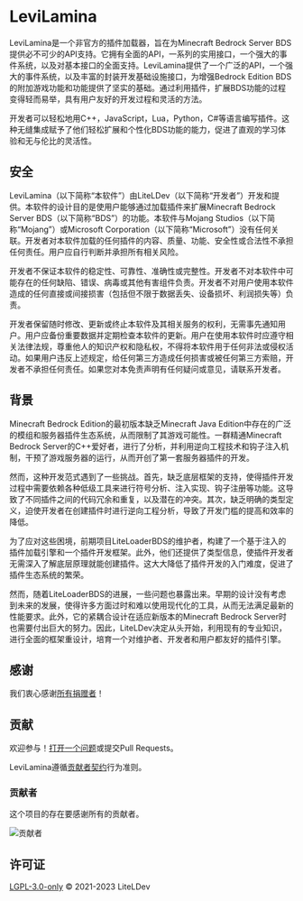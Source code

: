 # LeviLamina

LeviLamina是一个非官方的插件加载器，旨在为Minecraft Bedrock Server BDS提供必不可少的API支持。它拥有全面的API，一系列的实用接口，一个强大的事件系统，以及对基本接口的全面支持。LeviLamina提供了一个广泛的API，一个强大的事件系统，以及丰富的封装开发基础设施接口，为增强Bedrock Edition BDS的附加游戏功能和功能提供了坚实的基础。通过利用插件，扩展BDS功能的过程变得轻而易举，具有用户友好的开发过程和灵活的方法。

开发者可以轻松地用C++，JavaScript，Lua，Python，C#等语言编写插件。这种无缝集成赋予了他们轻松扩展和个性化BDS功能的能力，促进了直观的学习体验和无与伦比的灵活性。

## 安全

LeviLamina（以下简称“本软件”）由LiteLDev（以下简称“开发者”）开发和提供。本软件的设计目的是使用户能够通过加载插件来扩展Minecraft Bedrock Server BDS（以下简称“BDS”）的功能。本软件与Mojang Studios（以下简称“Mojang”）或Microsoft Corporation（以下简称“Microsoft”）没有任何关联。开发者对本软件加载的任何插件的内容、质量、功能、安全性或合法性不承担任何责任。用户应自行判断并承担所有相关风险。

开发者不保证本软件的稳定性、可靠性、准确性或完整性。开发者不对本软件中可能存在的任何缺陷、错误、病毒或其他有害组件负责。开发者不对用户使用本软件造成的任何直接或间接损害（包括但不限于数据丢失、设备损坏、利润损失等）负责。

开发者保留随时修改、更新或终止本软件及其相关服务的权利，无需事先通知用户。用户应备份重要数据并定期检查本软件的更新。用户在使用本软件时应遵守相关法律法规，尊重他人的知识产权和隐私权，不得将本软件用于任何非法或侵权活动。如果用户违反上述规定，给任何第三方造成任何损害或被任何第三方索赔，开发者不承担任何责任。如果您对本免责声明有任何疑问或意见，请联系开发者。

## 背景

Minecraft Bedrock Edition的最初版本缺乏Minecraft Java Edition中存在的广泛的模组和服务器插件生态系统，从而限制了其游戏可能性。一群精通Minecraft Bedrock Server的C++爱好者，进行了分析，并利用逆向工程技术和钩子注入机制，干预了游戏服务器的运行，从而开创了第一套服务器插件的开发。

然而，这种开发范式遇到了一些挑战。首先，缺乏底层框架的支持，使得插件开发过程中需要依赖各种低级工具来进行符号分析、注入实现、钩子注册等功能。这导致了不同插件之间的代码冗余和重复，以及潜在的冲突。其次，缺乏明确的类型定义，迫使开发者在创建插件时进行逆向工程分析，导致了开发门槛的提高和效率的降低。

为了应对这些困境，前期项目LiteLoaderBDS的维护者，构建了一个基于注入的插件加载引擎和一个插件开发框架。此外，他们还提供了类型信息，使插件开发者无需深入了解底层原理就能创建插件。这大大降低了插件开发的入门难度，促进了插件生态系统的繁荣。

然而，随着LiteLoaderBDS的进展，一些问题也暴露出来。早期的设计没有考虑到未来的发展，使得许多方面过时和难以使用现代化的工具，从而无法满足最新的性能要求。此外，它的紧耦合设计在适应新版本的Minecraft Bedrock Server时也需要付出巨大的努力。因此，LiteLDev决定从头开始，利用现有的专业知识，进行全面的框架重设计，培育一个对维护者、开发者和用户都友好的插件引擎。

## 感谢

我们衷心感谢[所有捐赠者](https://5g8svn.sharepoint.com/:x:/s/LiteLDev/EXx2ndbuC-9Bj5SR-FlJ-HUBZWy0wODjQCDb8OkzuKTFJg?e=QBF6nQ)！

## 贡献

欢迎参与！[打开一个问题](https://github.com/LiteLDev/LeviLamina/issues/new/choose)或提交Pull Requests。

LeviLamina遵循[贡献者契约](https://www.contributor-covenant.org/version/2/1/code_of_conduct/)行为准则。

### 贡献者

这个项目的存在要感谢所有的贡献者。

![贡献者](https://contrib.rocks/image?repo=LiteLDev/LeviLamina)

## 许可证

[LGPL-3.0-only](https://github.com/LiteLDev/LeviLamina/blob/HEAD/LICENSE.md) © 2021-2023 LiteLDev
